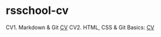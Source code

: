 # rsschool-cv
CV1. Markdown & Git [CV](https://muhammaddiyor-dev.github.io/rsschool-cv/cv)
CV2. HTML, CSS & Git Basics: [CV](https://muhammaddiyor-dev.github.io/rsschool-cv/)
